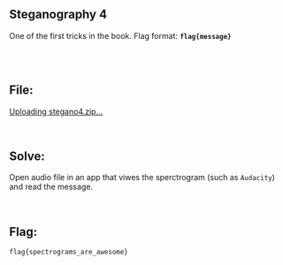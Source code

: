 ## Steganography 4

One of the first tricks in the book.
Flag format: **`flag{message}`**

<br><br>

## File:
[Uploading stegano4.zip…]()


<br/>

## Solve:

Open audio file in an app that viwes the sperctrogram (such as `Audacity`) and read the message.

<br/>

## Flag:
`flag{spectrograms_are_awesome}`
